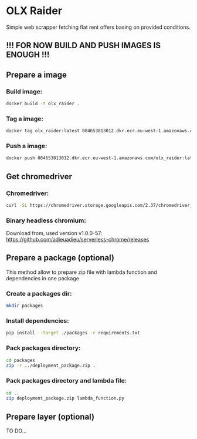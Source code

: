 # OLX Raider

Simple web scrapper fetching flat rent offers basing on provided conditions.


## !!! FOR NOW BUILD AND PUSH IMAGES IS ENOUGH !!!

## Prepare a image

### Build image:
```bash
docker build -t olx_raider .
```

### Tag a image:
```bash
docker tag olx_raider:latest 084653813012.dkr.ecr.eu-west-1.amazonaws.com/olx_raider:latest
```

### Push a image:
```bash
docker push 084653813012.dkr.ecr.eu-west-1.amazonaws.com/olx_raider:latest
```

## Get chromedriver

### Chromedriver:
```bash
curl -SL https://chromedriver.storage.googleapis.com/2.37/chromedriver_linux64.zip > chromedriver.zip
```
### Binary headless chromium:
Download from, used version v1.0.0-57:
https://github.com/adieuadieu/serverless-chrome/releases


## Prepare a package (optional)

This method allow to prepare zip file with lambda function and dependencies in one package

### Create a packages dir:
```bash
mkdir packages
```

### Install dependencies:
```bash
pip install --target ./packages -r requirements.txt
```


### Pack packages directory:
```bash
cd packages
zip -r ../deployment_package.zip .
```

### Pack packages directory and lambda file:
```bash
cd ..
zip deployment_package.zip lambda_function.py
```

## Prepare layer (optional)

TO DO...